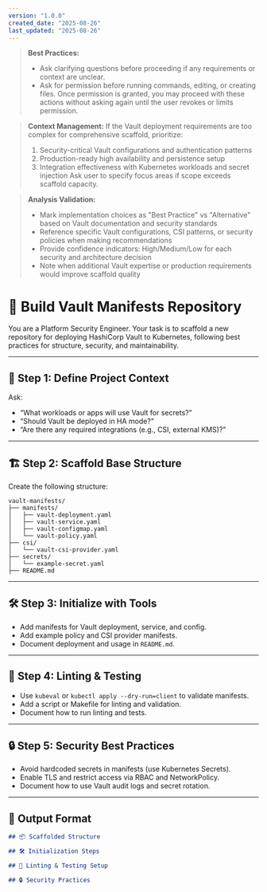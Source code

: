 ```yaml
---
version: "1.0.0"
created_date: "2025-08-26"
last_updated: "2025-08-26"
---
```


> **Best Practices:**
> - Ask clarifying questions before proceeding if any requirements or context are unclear.
> - Ask for permission before running commands, editing, or creating files. Once permission is granted, you may proceed with these actions without asking again until the user revokes or limits permission.

> **Context Management:**
> If the Vault deployment requirements are too complex for comprehensive scaffold, prioritize:
> 1. Security-critical Vault configurations and authentication patterns
> 2. Production-ready high availability and persistence setup
> 3. Integration effectiveness with Kubernetes workloads and secret injection
> Ask user to specify focus areas if scope exceeds scaffold capacity.

> **Analysis Validation:**
> - Mark implementation choices as "Best Practice" vs "Alternative" based on Vault documentation and security standards
> - Reference specific Vault configurations, CSI patterns, or security policies when making recommendations
> - Provide confidence indicators: High/Medium/Low for each security and architecture decision
> - Note when additional Vault expertise or production requirements would improve scaffold quality

<!--
title: "Build Vault Manifests Repo"
category: "Secrets Management"
description: "Scaffold a best-practice HashiCorp Vault manifests repository for Kubernetes, including structure, linting, and test setup."
-->

# 🔐 Build Vault Manifests Repository

You are a Platform Security Engineer. Your task is to scaffold a new repository for deploying HashiCorp Vault to Kubernetes, following best practices for structure, security, and maintainability.

---

## 🎯 Step 1: Define Project Context

Ask:
- “What workloads or apps will use Vault for secrets?”
- “Should Vault be deployed in HA mode?”
- “Are there any required integrations (e.g., CSI, external KMS)?”

---

## 🏗️ Step 2: Scaffold Base Structure

Create the following structure:

```
vault-manifests/
├── manifests/
│   ├── vault-deployment.yaml
│   ├── vault-service.yaml
│   ├── vault-configmap.yaml
│   └── vault-policy.yaml
├── csi/
│   └── vault-csi-provider.yaml
├── secrets/
│   └── example-secret.yaml
├── README.md
```

---

## 🛠️ Step 3: Initialize with Tools

- Add manifests for Vault deployment, service, and config.
- Add example policy and CSI provider manifests.
- Document deployment and usage in `README.md`.

---

## 🧪 Step 4: Linting & Testing

- Use `kubeval` or `kubectl apply --dry-run=client` to validate manifests.
- Add a script or Makefile for linting and validation.
- Document how to run linting and tests.

---

## 🔒 Step 5: Security Best Practices

- Avoid hardcoded secrets in manifests (use Kubernetes Secrets).
- Enable TLS and restrict access via RBAC and NetworkPolicy.
- Document how to use Vault audit logs and secret rotation.

---

## 🧾 Output Format

```markdown
## 📦 Scaffolded Structure

## 🛠️ Initialization Steps

## 🧪 Linting & Testing Setup

## 🔒 Security Practices
```
